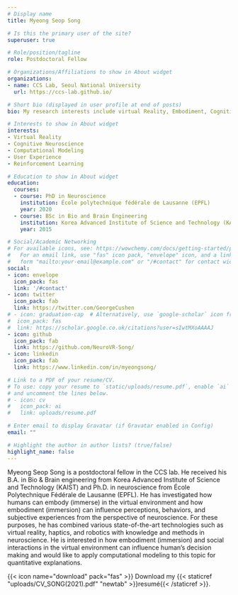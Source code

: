 ```yaml
---
# Display name
title: Myeong Seop Song

# Is this the primary user of the site?
superuser: true

# Role/position/tagline
role: Postdoctoral Fellow

# Organizations/Affiliations to show in About widget
organizations:
- name: CCS Lab, Seoul National University
  url: https://ccs-lab.github.io/

# Short bio (displayed in user profile at end of posts)
bio: My research interests include virtual Reality, Embodiment, Cognitive Neuroscience, and Computational Modeling.

# Interests to show in About widget
interests:
- Virtual Reality
- Cognitive Neuroscience
- Computational Modeling
- User Experience
- Reinforcement Learning

# Education to show in About widget
education:
  courses:
  - course: PhD in Neuroscience
    institution: École polytechnique fédérale de Lausanne (EPFL)
    year: 2020
  - course: BSc in Bio and Brain Engineering
    institution: Korea Advanced Institute of Science and Technology (KAIST)
    year: 2015

# Social/Academic Networking
# For available icons, see: https://wowchemy.com/docs/getting-started/page-builder/#icons
#   For an email link, use "fas" icon pack, "envelope" icon, and a link in the
#   form "mailto:your-email@example.com" or "/#contact" for contact widget.
social:
- icon: envelope
  icon_pack: fas
  link: '/#contact'
- icon: twitter
  icon_pack: fab
  link: https://twitter.com/GeorgeCushen
# - icon: graduation-cap  # Alternatively, use `google-scholar` icon from `ai` icon pack
#  icon_pack: fas
#  link: https://scholar.google.co.uk/citations?user=sIwtMXoAAAAJ
- icon: github
  icon_pack: fab
  link: https://github.com/NeuroVR-Song/
- icon: linkedin
  icon_pack: fab
  link: https://www.linkedin.com/in/myeongsong/

# Link to a PDF of your resume/CV.
# To use: copy your resume to `static/uploads/resume.pdf`, enable `ai` icons in `params.toml`, 
# and uncomment the lines below.
# - icon: cv
#   icon_pack: ai
#   link: uploads/resume.pdf

# Enter email to display Gravatar (if Gravatar enabled in Config)
email: ""

# Highlight the author in author lists? (true/false)
highlight_name: false
---
```


Myeong Seop Song is a postdoctoral fellow in the CCS lab. He received his B.A. in Bio & Brain engineering from Korea Advanced Institute of Science and Technology (KAIST) and Ph.D. in neuroscience from École Polytechnique Fédérale de Lausanne (EPFL). He has investigated how humans can embody (immerse) in the virtual environment and how embodiment (immersion) can influence perceptions, behaviors, and subjective experiences from the perspective of neuroscience. For these purposes, he has combined various state-of-the-art technologies such as virtual reality, haptics, and robotics with knowledge and methods in neuroscience. He is interested in how embodiment (immersion) and social interactions in the virtual environment can influence human’s decision making and would like to apply computational modeling to this topic for quantitative explanations.

{{< icon name="download" pack="fas" >}} Download my {{< staticref "uploads/CV_SONG(2021).pdf" "newtab" >}}resumé{{< /staticref >}}.
